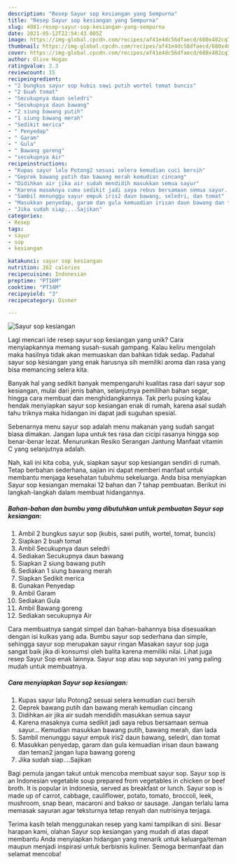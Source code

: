 ```yaml
---
description: "Resep Sayur sop kesiangan yang Sempurna"
title: "Resep Sayur sop kesiangan yang Sempurna"
slug: 4081-resep-sayur-sop-kesiangan-yang-sempurna
date: 2021-05-12T22:54:43.005Z
image: https://img-global.cpcdn.com/recipes/af41e4dc56dfaecd/680x482cq70/sayur-sop-kesiangan-foto-resep-utama.jpg
thumbnail: https://img-global.cpcdn.com/recipes/af41e4dc56dfaecd/680x482cq70/sayur-sop-kesiangan-foto-resep-utama.jpg
cover: https://img-global.cpcdn.com/recipes/af41e4dc56dfaecd/680x482cq70/sayur-sop-kesiangan-foto-resep-utama.jpg
author: Olive Hogan
ratingvalue: 3.3
reviewcount: 15
recipeingredient:
- "2 bungkus sayur sop kubis sawi putih wortel tomat buncis"
- "2 buah tomat"
- "Secukupnya daun seledri"
- "Secukupnya daun bawang"
- "2 siung bawang putih"
- "1 siung bawang merah"
- "Sedikit merica"
- " Penyedap"
- " Garam"
- " Gula"
- " Bawang goreng"
- "secukupnya Air"
recipeinstructions:
- "Kupas sayur lalu Potong2 sesuai selera kemudian cuci bersih"
- "Geprek bawang putih dan bawang merah kemudian cincang"
- "Didihkan air jika air sudah mendidih masukkan semua sayur"
- "Karena masaknya cuma sedikit jadi saya rebus bersamaan semua sayur... Kemudian masukkan bawang putih, bawang merah, dan lada"
- "Sambil menunggu sayur empuk iris2 daun bawang, seledri, dan tomat"
- "Masukkan penyedap, garam dan gula kemuadian irisan daun bawang dan teman2 jangan lupa bawang goreng"
- "Jika sudah siap....Sajikan"
categories:
- Resep
tags:
- sayur
- sop
- kesiangan

katakunci: sayur sop kesiangan 
nutrition: 262 calories
recipecuisine: Indonesian
preptime: "PT16M"
cooktime: "PT34M"
recipeyield: "3"
recipecategory: Dinner

---
```



![Sayur sop kesiangan](https://img-global.cpcdn.com/recipes/af41e4dc56dfaecd/680x482cq70/sayur-sop-kesiangan-foto-resep-utama.jpg)

Lagi mencari ide resep sayur sop kesiangan yang unik? Cara menyiapkannya memang susah-susah gampang. Kalau keliru mengolah maka hasilnya tidak akan memuaskan dan bahkan tidak sedap. Padahal sayur sop kesiangan yang enak harusnya sih memiliki aroma dan rasa yang bisa memancing selera kita.

Banyak hal yang sedikit banyak mempengaruhi kualitas rasa dari sayur sop kesiangan, mulai dari jenis bahan, selanjutnya pemilihan bahan segar, hingga cara membuat dan menghidangkannya. Tak perlu pusing kalau hendak menyiapkan sayur sop kesiangan enak di rumah, karena asal sudah tahu triknya maka hidangan ini dapat jadi suguhan spesial.

Sebenarnya menu sayur sop adalah menu makanan yang sudah sangat biasa dimakan. Jangan lupa untuk tes rasa dan cicipi rasanya hingga sop benar-benar lezat. Menurunkan Resiko Serangan Jantung Manfaat vitamin C yang selanjutnya adalah.


Nah, kali ini kita coba, yuk, siapkan sayur sop kesiangan sendiri di rumah. Tetap berbahan sederhana, sajian ini dapat memberi manfaat untuk membantu menjaga kesehatan tubuhmu sekeluarga. Anda bisa menyiapkan Sayur sop kesiangan memakai 12 bahan dan 7 tahap pembuatan. Berikut ini langkah-langkah dalam membuat hidangannya.

<!--inarticleads1-->

##### Bahan-bahan dan bumbu yang dibutuhkan untuk pembuatan Sayur sop kesiangan:

1. Ambil 2 bungkus sayur sop (kubis, sawi putih, wortel, tomat, buncis)
1. Siapkan 2 buah tomat
1. Ambil Secukupnya daun seledri
1. Sediakan Secukupnya daun bawang
1. Siapkan 2 siung bawang putih
1. Sediakan 1 siung bawang merah
1. Siapkan Sedikit merica
1. Gunakan  Penyedap
1. Ambil  Garam
1. Sediakan  Gula
1. Ambil  Bawang goreng
1. Sediakan secukupnya Air


Cara membuatnya sangat simpel dan bahan-bahannya bisa disesuaikan dengan isi kulkas yang ada. Bumbu sayur sop sederhana dan simple, sehingga sayur sop merupakan sayur ringan Masakan sayur sop juga sangat baik jika di konsumsi oleh balita karena memiliki nilai. Lihat juga resep Sayur Sop enak lainnya. Sayur sop atau sop sayuran ini yang paling mudah untuk membuatnya. 

<!--inarticleads2-->

##### Cara menyiapkan Sayur sop kesiangan:

1. Kupas sayur lalu Potong2 sesuai selera kemudian cuci bersih
1. Geprek bawang putih dan bawang merah kemudian cincang
1. Didihkan air jika air sudah mendidih masukkan semua sayur
1. Karena masaknya cuma sedikit jadi saya rebus bersamaan semua sayur... Kemudian masukkan bawang putih, bawang merah, dan lada
1. Sambil menunggu sayur empuk iris2 daun bawang, seledri, dan tomat
1. Masukkan penyedap, garam dan gula kemuadian irisan daun bawang dan teman2 jangan lupa bawang goreng
1. Jika sudah siap....Sajikan


Bagi pemula jangan takut untuk mencoba membuat sayur sop. Sayur sop is an Indonesian vegetable soup prepared from vegetables in chicken or beef broth. It is popular in Indonesia, served as breakfast or lunch. Sayur sop is made up of carrot, cabbage, cauliflower, potato, tomato, broccoli, leek, mushroom, snap bean, macaroni and bakso or sausage. Jangan terlalu lama memasak sayuran agar teksturnya tetap renyah dan nutrisinya terjaga. 

Terima kasih telah menggunakan resep yang kami tampilkan di sini. Besar harapan kami, olahan Sayur sop kesiangan yang mudah di atas dapat membantu Anda menyiapkan hidangan yang menarik untuk keluarga/teman maupun menjadi inspirasi untuk berbisnis kuliner. Semoga bermanfaat dan selamat mencoba!
